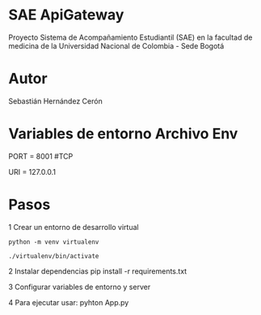 # SAE ApiGateway
Proyecto Sistema de Acompañamiento Estudiantil (SAE) en la facultad de medicina de la Universidad Nacional de Colombia - Sede Bogotá

# Autor
Sebastián Hernández Cerón

# Variables de entorno Archivo Env
PORT = 8001 #TCP

URI = 127.0.0.1

# Pasos
1 Crear un entorno de desarrollo virtual 

    python -m venv virtualenv
    
    ./virtualenv/bin/activate

2 Instalar dependencias pip install -r requirements.txt

3 Configurar variables de entorno y server

4 Para ejecutar usar: pyhton App.py